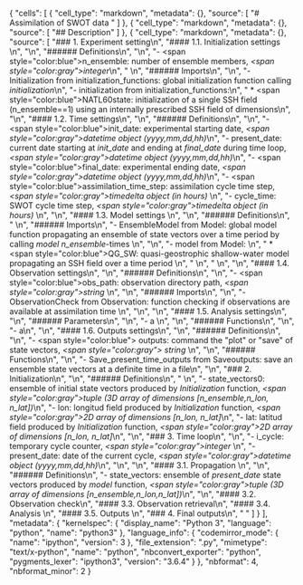{
 "cells": [
  {
   "cell_type": "markdown",
   "metadata": {},
   "source": [
    "# Assimilation of SWOT data "
   ]
  },
  {
   "cell_type": "markdown",
   "metadata": {},
   "source": [
    "## Description"
   ]
  },
  {
   "cell_type": "markdown",
   "metadata": {},
   "source": [
    "### 1. Experiment setting\n",
    "#### 1.1. Initialization settings \n",
    "\n",
    "###### Definitions\n",
    "\n",
    "- <span style=\"color:blue\">n_ensemble</span>: number of ensemble members, *<span style=\"color:gray\">integer</span>*\n",
    "  \n",
    "###### Imports\n",
    "\n",
    "- Initialization from initialization_functions: global initialization function calling *initialization*\n",
    "- initialization from initialization_functions:\n",
    "    * <span style=\"color:blue\">NATL60state</span>: initialization of a single SSH field (n_ensemble==1) using an internally prescribed SSH field of dimensions\n",
    "\n",
    "#### 1.2.  Time settings\n",
    "\n",
    "###### Definitions\n",
    "\n",
    "- <span style=\"color:blue\">init_date</span>: experimental starting date, *<span style=\"color:gray\">datetime object (yyyy,mm,dd,hh)</span>*\n",
    "- present_date: current date starting at *init_date* and ending at *final_date* during time loop, *<span style=\"color:gray\">datetime object (yyyy,mm,dd,hh)</span>*\n",
    "- <span style=\"color:blue\">final_date</span>: experimental ending date, *<span style=\"color:gray\">datetime object (yyyy,mm,dd,hh)</span>*\n",
    "- <span style=\"color:blue\">assimilation_time_step</span>: assimilation cycle time step, *<span style=\"color:gray\">timedelta object (in hours)</span>* \n",
    "- cycle_time: SWOT cycle time step, *<span style=\"color:gray\">timedelta object (in hours)</span>* \n",
    "\n",
    "#### 1.3.  Model settings \n",
    "\n",
    "###### Definitions\n",
    " \n",
    "###### Imports\n",
    "- EnsembleModel from Model: global model function propagating an ensemble of state vectors over a time period by calling *model* *n_ensemble*-times \n",
    "\n",
    "- model from Model:   \n",
    "    * <span style=\"color:blue\">QG_SW</span>: quasi-geostrophic shallow-water model propagating an SSH field over a time period \n",
    "        \n",
    " \n",
    "\n",
    "#### 1.4.  Observation settings\n",
    "\n",
    "###### Definitions\n",
    "\n",
    "- <span style=\"color:blue\">obs_path</span>: observation directory path, *<span style=\"color:gray\">string</span>*  \n",
    "\n",
    "###### Imports\n",
    "\n",
    "- ObservationCheck from Observation: function checking if observations are available at assimilation time \n",
    "\n",
    "\n",
    "#### 1.5.  Analysis settings\n",
    "\n",
    "###### Parameters\n",
    "\n",
    "- a \n",
    "\n",
    "###### Functions\n",
    "\n",
    "- a\n",
    "\n",
    "#### 1.6.  Outputs settings\n",
    "\n",
    "###### Definitions\n",
    "\n",
    "- <span style=\"color:blue\"> outputs</span>: command the \"plot\" or \"save\" of state vectors, *<span style=\"color:gray\"> string </span>*\n",
    "\n",
    "###### Functions\n",
    "\n",
    "- Save_present_time_outputs from Saveoutputs: save an ensemble state vectors at a definite time in a file\n",
    "\n",
    "### 2. Initialization\n",
    "\n",
    "###### Definitions\n",
    "  \n",
    "- state_vectors0: ensemble of initial state vectors produced by *Initialization* function, *<span style=\"color:gray\">tuple (3D array of dimensions [n_ensemble,n_lon, n_lat])</span>*\n",
    "- lon: longitud field produced by *Initialization* function, *<span style=\"color:gray\">2D array of dimensions [n_lon, n_lat]</span>*\n",
    "- lat: latitud field produced by *Initialization* function, *<span style=\"color:gray\">2D array of dimensions [n_lon, n_lat]</span>*\n",
    "\n",
    "### 3. Time loop\n",
    "\n",
    "- i_cycle: temporary cycle counter, *<span style=\"color:gray\">integer</span>* \n",
    "- present_date: date of the current cycle, *<span style=\"color:gray\">datetime object (yyyy,mm,dd,hh)</span>*\n",
    "\n",
    "\n",
    "#### 3.1. Propagation \n",
    "\n",
    "###### Definitions\n",
    "- state_vectors: ensemble of *present_date* state vectors produced by *model* function, *<span style=\"color:gray\">tuple (3D array of dimensions [n_ensemble,n_lon,n_lat])</span>*\n",
    "\n",
    "#### 3.2. Observation check\n",
    "#### 3.3. Observation retrieval\n",
    "#### 3.4. Analysis \n",
    "#### 3.5. Outputs \n",
    "### 4. Final outputs\n",
    " "
   ]
  }
 ],
 "metadata": {
  "kernelspec": {
   "display_name": "Python 3",
   "language": "python",
   "name": "python3"
  },
  "language_info": {
   "codemirror_mode": {
    "name": "ipython",
    "version": 3
   },
   "file_extension": ".py",
   "mimetype": "text/x-python",
   "name": "python",
   "nbconvert_exporter": "python",
   "pygments_lexer": "ipython3",
   "version": "3.6.4"
  }
 },
 "nbformat": 4,
 "nbformat_minor": 2
}
